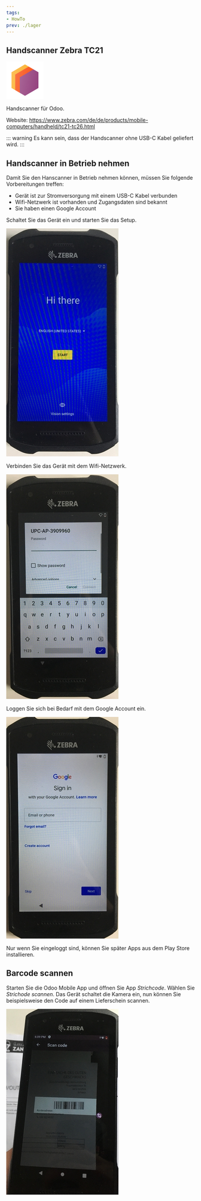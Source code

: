 ```yaml
---
tags:
- HowTo
prev: ./lager
---
```

## Handscanner Zebra TC21
![icons_odoo_stock](assets/icons_odoo_stock.png)

Handscanner für Odoo.

Website: <https://www.zebra.com/de/de/products/mobile-computers/handheld/tc21-tc26.html>

::: warning
Es kann sein, dass der Handscanner ohne USB-C Kabel geliefert wird.
:::

## Handscanner in Betrieb nehmen

Damit Sie den Hanscanner in Betrieb nehmen können, müssen Sie folgende Vorbereitungen treffen:

* Gerät ist zur Stromversorgung mit einem USB-C Kabel verbunden
* Wifi-Netzwerk ist vorhanden und Zugangsdaten sind bekannt 
* Sie haben einen Google Account

Schaltet Sie das Gerät ein und starten Sie das Setup.

![](assets/Hanscanner%20Zebra%20TC21%20Setup.jpg)

Verbinden Sie das Gerät mit dem Wifi-Netzwerk.

![](assets/Hanscanner%20Zebra%20TC21%20Wifi.jpg)

Loggen Sie sich bei Bedarf mit dem Google Account ein.

![](assets/Hanscanner%20Zebra%20TC21%20Google%20Login.jpg)

Nur wenn Sie eingeloggt sind, können Sie später Apps aus dem Play Store installieren.

## Barcode scannen

Starten Sie die Odoo Mobile App und öffnen Sie App *Strichcode*. Wählen Sie *Strichode scannen*. Das Gerät schaltet die Kamera ein, nun können Sie beispielsweise den Code auf einem Lieferschein scannen.

![](assets/Handscanner%20Zebra%20TC21%20Scan.jpg)

